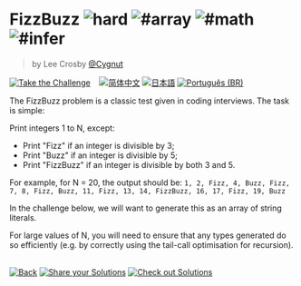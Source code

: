 <!--info-header-start--><h1>FizzBuzz <img src="https://img.shields.io/badge/-hard-de3d37" alt="hard"/> <img src="https://img.shields.io/badge/-%23array-999" alt="#array"/> <img src="https://img.shields.io/badge/-%23math-999" alt="#math"/> <img src="https://img.shields.io/badge/-%23infer-999" alt="#infer"/></h1><blockquote><p>by Lee Crosby <a href="https://github.com/Cygnut" target="_blank">@Cygnut</a></p></blockquote><p><a href="https://tsch.js.org/14080/play" target="_blank"><img src="https://img.shields.io/badge/-Take%20the%20Challenge-3178c6?logo=typescript&logoColor=white" alt="Take the Challenge"/></a> &nbsp;&nbsp;&nbsp;<a href="./README.zh-CN.md" target="_blank"><img src="https://img.shields.io/badge/-%E7%AE%80%E4%BD%93%E4%B8%AD%E6%96%87-gray" alt="简体中文"/></a>  <a href="./README.ja.md" target="_blank"><img src="https://img.shields.io/badge/-%E6%97%A5%E6%9C%AC%E8%AA%9E-gray" alt="日本語"/></a>  <a href="./README.pt-BR.md" target="_blank"><img src="https://img.shields.io/badge/-Portugu%C3%AAs%20(BR)-gray" alt="Português (BR)"/></a> </p><!--info-header-end-->

The FizzBuzz problem is a classic test given in coding interviews. The task is simple:

Print integers 1 to N, except:

- Print "Fizz" if an integer is divisible by 3;
- Print "Buzz" if an integer is divisible by 5;
- Print "FizzBuzz" if an integer is divisible by both 3 and 5.

For example, for N = 20, the output should be:
`1, 2, Fizz, 4, Buzz, Fizz, 7, 8, Fizz, Buzz, 11, Fizz, 13, 14, FizzBuzz, 16, 17, Fizz, 19, Buzz`

In the challenge below, we will want to generate this as an array of string literals.

For large values of N, you will need to ensure that any types generated do so efficiently (e.g. by
correctly using the tail-call optimisation for recursion).


<!--info-footer-start--><br><a href="../../README.md" target="_blank"><img src="https://img.shields.io/badge/-Back-grey" alt="Back"/></a> <a href="https://tsch.js.org/14080/answer" target="_blank"><img src="https://img.shields.io/badge/-Share%20your%20Solutions-teal" alt="Share your Solutions"/></a> <a href="https://tsch.js.org/14080/solutions" target="_blank"><img src="https://img.shields.io/badge/-Check%20out%20Solutions-de5a77?logo=awesome-lists&logoColor=white" alt="Check out Solutions"/></a> <!--info-footer-end-->